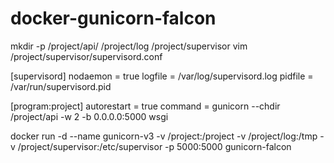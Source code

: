 # docker-gunicorn-falcon
mkdir -p /project/api/  /project/log  /project/supervisor
vim /project/supervisor/supervisord.conf

[supervisord]
nodaemon = true
logfile = /var/log/supervisord.log
pidfile = /var/run/supervisord.pid

[program:project]
autorestart = true
command = gunicorn  --chdir /project/api -w 2  -b 0.0.0.0:5000 wsgi



docker run -d --name gunicorn-v3 -v /project:/project -v /project/log:/tmp -v /project/supervisor:/etc/supervisor -p 5000:5000 gunicorn-falcon

